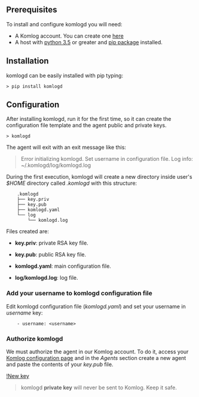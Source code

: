 ## Prerequisites

To install and configure komlogd you will need:

* A Komlog account. You can create one [here](https://www.komlog.io/signup)
* A host with [python 3.5](https://www.python.org) or greater and [pip package](https://pypi.python.org/pypi/pip) installed.

## Installation

komlogd can be easily installed with pip typing:

```
> pip install komlogd
```

## Configuration

After installing komlogd, run it for the first time, so it can create the configuration
file template and the agent public and private keys.

```
> komlogd
```

The agent will exit with an exit message like this:

> Error initializing komlogd.
> Set username in configuration file.
> Log info: ~/.komlogd/log/komlogd.log

During the first execution, komlogd will create a new directory inside user's *$HOME* directory called *.komlogd* with this structure:

```
    .komlogd
    ├── key.priv
    ├── key.pub
    ├── komlogd.yaml
    └── log
        └── komlogd.log
```

Files created are:

* **key.priv**: private RSA key file.

* **key.pub**: public RSA key file.

* **komlogd.yaml**: main configuration file.

* **log/komlogd.log**: log file.

### Add your username to komlogd configuration file

Edit komlogd configuration file (*komlogd.yaml*) and set your username in *username* key:

```
    - username: <username>
```

### Authorize komlogd

We must authorize the agent in our Komlog account. To do it, access your [Komlog configuration page](https://www.komlog.io/config)
and in the *Agents* section create a new agent and paste the contents of your *key.pub* file.

[!New key](img/new_key.png)

> komlogd **private key** will never be sent to Komlog. Keep it safe.



